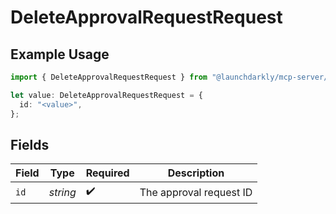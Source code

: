 # DeleteApprovalRequestRequest

## Example Usage

```typescript
import { DeleteApprovalRequestRequest } from "@launchdarkly/mcp-server/models/operations";

let value: DeleteApprovalRequestRequest = {
  id: "<value>",
};
```

## Fields

| Field                   | Type                    | Required                | Description             |
| ----------------------- | ----------------------- | ----------------------- | ----------------------- |
| `id`                    | *string*                | :heavy_check_mark:      | The approval request ID |